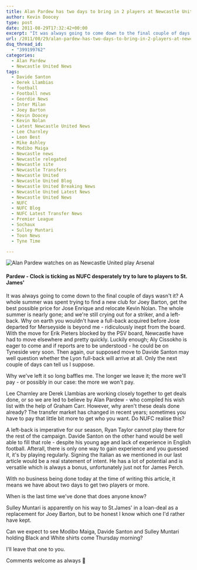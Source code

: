 ```yaml
---
title: Alan Pardew has two days to bring in 2 players at Newcastle United
author: Kevin Doocey
type: post
date: 2011-08-29T17:32:42+00:00
excerpt: "It was always going to come down to the final couple of days wasn't it? A whole summer was spent trying to find a new club for Joey Barton, get the best possible price.."
url: /2011/08/29/alan-pardew-has-two-days-to-bring-in-2-players-at-newcastle-united/
dsq_thread_id:
  - "399199762"
categories:
  - Alan Pardew
  - Newcastle United News
tags:
  - Davide Santon
  - Derek Llambias
  - football
  - Football news
  - Geordie News
  - Inter Milan
  - Joey Barton
  - Kevin Doocey
  - Kevin Nolan
  - Latest Newcastle United News
  - Lee Charnley
  - Leon Best
  - Mike Ashley
  - Modibo Maiga
  - Newcastle news
  - Newcastle relegated
  - Newcastle site
  - Newcastle Transfers
  - Newcastle United
  - Newcastle United Blog
  - Newcastle United Breaking News
  - Newcastle United Latest News
  - Newcastle United News
  - NUFC
  - NUFC Blog
  - NUFC Latest Transfer News
  - Premier League
  - Sochaux
  - Sulley Muntari
  - Toon News
  - Tyne Time

---
```

![Alan Pardew watches on as Newcastle United play Arsenal](http://www.tynetime.com/wp-content/uploads/2011/08/Alan-Pardew-NUFC-2011.jpg "Alan-Pardew-NUFC-2011")

#### Pardew - Clock is ticking as NUFC desperately try to lure to players to St. James'

It was always going to come down to the final couple of days wasn't it? A whole summer was spent trying to find a new club for Joey Barton, get the best possible price for Jose Enrique and relocate Kevin Nolan. The whole summer is nearly gone; and we're still crying out for a striker, and a left-back. Why on earth you wouldn't have a full-back acquired before Jose departed for Merseyside is beyond  me - ridiculously inept from the board. With the move for Erik Pieters blocked by the PSV board, Newcastle have had to move elsewhere and pretty quickly. Luckily enough; Aly Cissokho is eager to come and if reports are to be understood - he could be on Tyneside very soon. Then again, our supposed move to Davide Santon may well question whether the Lyon full-back will arrive at all. Only the next couple of days can tell us I suppose.

Why we've left it so long baffles me. The longer we leave it; the more we'll pay - or possibly in our case: the more we won't pay.

Lee Charnley are Derek Llambias are working closely together to get deals done, or so we are led to believe by Alan Pardew - who compiled his wish list with the help of Graham Carr. However, why aren't these deals done already? The transfer market has changed in recent years; sometimes you have to pay that little bit more to get who you want. Do NUFC realise this?

A left-back is imperative for our season, Ryan Taylor cannot play there for the rest of the campaign. Davide Santon on the other hand would be well able to fill that role - despite his young age and lack of experience in English football. Afterall, there is only one way to gain experience and you guessed it, it's by playing regularly. Signing the Italian as we mentioned in our last article would be a real statement of intent. He has a lot of potential and is versatile which is always a bonus, unfortunately just not for James Perch.

With no business being done today at the time of writing this article, it means we have about two days to get two players or more.

When is the last time we've done that does anyone know?

Sulley Muntari is apparently on his way to St.James' in a loan-deal as a replacement for Joey Barton, but to be honest I know which one I'd rather have kept.

Can we expect to see Modibo Maiga, Davide Santon and Sulley Muntari holding Black and White shirts come Thursday morning?

I'll leave that one to you.

Comments welcome as always 🙂
